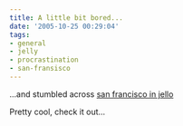 ```yaml
---
title: A little bit bored...
date: '2005-10-25 00:29:04'
tags:
- general
- jelly
- procrastination
- san-fransisco
---
```


...and stumbled across <a href="http://www.lizhickok.com/assets/portfolio/pages/01city.html">san francisco in jello</a>

Pretty cool, check it out...
